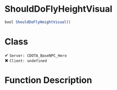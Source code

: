 # ShouldDoFlyHeightVisual
```js	
bool ShouldDoFlyHeightVisual()
```
# Class
✔ `Server: CDOTA_BaseNPC_Hero`  
✖ `Client: undefined`  

# Function Description

